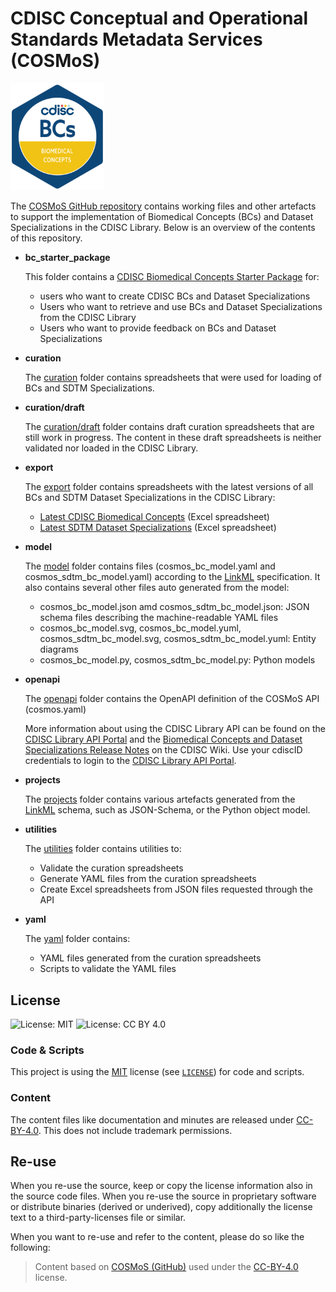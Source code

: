 # CDISC Conceptual and Operational Standards Metadata Services (COSMoS)

<img src="utilities/images/2023_Standards-Badges_v5.2-BCs.png" alt="Biomedical Concepts" width="150"/>

The [COSMoS GitHub repository](https://github.com/cdisc-org/COSMoS) contains working files and other artefacts to support the implementation of Biomedical Concepts (BCs) and Dataset Specializations in the CDISC Library.
Below is an overview of the contents of this repository.

- **bc_starter_package**

  This folder contains a [CDISC Biomedical Concepts Starter Package](bc_starter_package/README.md) for:
  - users who want to create CDISC BCs and Dataset Specializations
  - Users who want to retrieve and use BCs and Dataset Specializations from the CDISC Library
  - Users who want to provide feedback on BCs and Dataset Specializations

- **curation**

  The [curation](https://github.com/cdisc-org/COSMoS/tree/main/curation) folder contains spreadsheets that were used for loading of BCs and SDTM Specializations.

- **curation/draft**

  The [curation/draft](https://github.com/cdisc-org/COSMoS/tree/main/curation/draft) folder contains draft curation spreadsheets that are still work in progress.
  The content in these draft spreadsheets is neither validated nor loaded in the CDISC Library.

- **export**

  The [export](https://github.com/cdisc-org/COSMoS/tree/main/export) folder contains spreadsheets with the latest versions of all BCs and SDTM Dataset Specializations in the CDISC Library:
  - [Latest CDISC Biomedical Concepts](export/cdisc_biomedical_concepts_latest.xlsx) (Excel spreadsheet)
  - [Latest SDTM Dataset Specializations](export/cdisc_sdtm_dataset_specializations_latest.xlsx) (Excel spreadsheet)

- **model**

  The [model](https://github.com/cdisc-org/COSMoS/tree/main/model) folder contains files (cosmos_bc_model.yaml and cosmos_sdtm_bc_model.yaml) according to the [LinkML](https://linkml.io/linkml/) specification.
   It also contains several other files auto generated from the model:
  - cosmos_bc_model.json amd cosmos_sdtm_bc_model.json:
    JSON schema files describing the machine-readable YAML files
  - cosmos_bc_model.svg, cosmos_bc_model.yuml, cosmos_sdtm_bc_model.svg, cosmos_sdtm_bc_model.yuml:
    Entity diagrams
  - cosmos_bc_model.py, cosmos_sdtm_bc_model.py:
    Python models

- **openapi**

  The [openapi](https://github.com/cdisc-org/COSMoS/tree/main/openapi) folder contains the OpenAPI definition of the COSMoS API (cosmos.yaml)

  More information about using the CDISC Library API can be found on the [CDISC Library API Portal](https://api.developer.library.cdisc.org/) and the [Biomedical Concepts and Dataset Specializations Release Notes](https://wiki.cdisc.org/pages/viewpage.action?pageId=169412277) on the CDISC Wiki.
  Use your cdiscID credentials to login to the [CDISC Library API Portal](https://api.developer.library.cdisc.org/).

- **projects**

  The [projects](https://github.com/cdisc-org/COSMoS/tree/main/projects) folder contains various artefacts generated from the [LinkML](https://linkml.io/linkml/) schema, such as JSON-Schema, or the Python object model.

- **utilities**

  The [utilities](https://github.com/cdisc-org/COSMoS/tree/main/utilities) folder contains utilities to:
  - Validate the curation spreadsheets
  - Generate YAML files from the curation spreadsheets
  - Create Excel spreadsheets from JSON files requested through the API

- **yaml**

  The [yaml](https://github.com/cdisc-org/COSMoS/tree/main/yaml) folder contains:
  - YAML files generated from the curation spreadsheets
  - Scripts to validate the YAML files

## License

![License: MIT](https://img.shields.io/badge/License-MIT-blue.svg) ![License: CC BY 4.0](https://img.shields.io/badge/License-CC_BY_4.0-blue.svg)

### Code & Scripts

This project is using the [MIT](http://www.opensource.org/licenses/MIT "The MIT License | Open Source Initiative") license (see [`LICENSE`](LICENSE)) for code and scripts.

### Content

The content files like documentation and minutes are released under [CC-BY-4.0](https://creativecommons.org/licenses/by/4.0/). This does not include trademark permissions.

## Re-use

When you re-use the source, keep or copy the license information also in the source code files. When you re-use the source in proprietary software or distribute binaries (derived or underived), copy additionally the license text to a third-party-licenses file or similar.

When you want to re-use and refer to the content, please do so like the following:

> Content based on [COSMoS (GitHub)](https://github.com/cdisc-org/COSMoS) used under the [CC-BY-4.0](https://creativecommons.org/licenses/by/4.0/) license.
